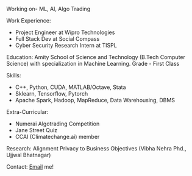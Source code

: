 


Working on- ML, AI, Algo Trading

Work Experience:
- Project Engineer at Wipro Technologies
- Full Stack Dev at Social Compass
- Cyber Security Research Intern at TISPL

Education:
Amity School of Science and Technology (B.Tech Computer Science) with specialization in Machine Learning. Grade - First Class

Skills:
- C++, Python, CUDA, MATLAB/Octave, Stata
- Sklearn, Tensorflow, Pytorch
- Apache Spark, Hadoop, MapReduce, Data Warehousing, DBMS

Extra-Curricular:
- Numerai Algotrading Competition
- Jane Street Quiz
- CCAI (Climatechange.ai) member

Research:
Alignment Privacy to Business Objectives (Vibha Nehra Phd., Ujjwal Bhatnagar)

Contact:
[Email](mailto:ujjwalbhatnagar18@gmail.com) me!




